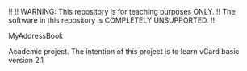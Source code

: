 !!
!! WARNING: This repository is for teaching purposes ONLY.
!! The software in this repository is COMPLETELY UNSUPPORTED.
!!

MyAddressBook

Academic project.
The intention of this project is to learn vCard basic version 2.1 

